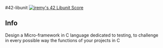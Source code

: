 #42-libunit
[![jremy's 42 Libunit Score](https://badge42.vercel.app/api/v2/cl27cprhd001109mercwbbu5l/project/2452009)](https://github.com/JaeSeoKim/badge42)
## Info

Design a Micro-framework in C language dedicated to testing, to challenge in every possible way the functions of your projects in C
